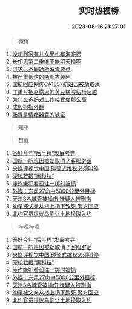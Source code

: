 <div align="center"><h2>实时热搜榜</h2><h4>2023-08-16 21:27:01</h4></div>

> 微博  

1. [没想到家有儿女里也有海底捞](https://s.weibo.com/weibo?q=%23%E6%B2%A1%E6%83%B3%E5%88%B0%E5%AE%B6%E6%9C%89%E5%84%BF%E5%A5%B3%E9%87%8C%E4%B9%9F%E6%9C%89%E6%B5%B7%E5%BA%95%E6%8D%9E%23&t=31&band_rank=1&Refer=top)<br />
2. [长相思第二季能不能明天播啊](https://s.weibo.com/weibo?q=%23%E9%95%BF%E7%9B%B8%E6%80%9D%E7%AC%AC%E4%BA%8C%E5%AD%A3%E8%83%BD%E4%B8%8D%E8%83%BD%E6%98%8E%E5%A4%A9%E6%92%AD%E5%95%8A%23&t=31&band_rank=2&Refer=top)<br />
3. [洪灾后不同场所消毒要点](https://s.weibo.com/weibo?q=%23%E6%B4%AA%E7%81%BE%E5%90%8E%E4%B8%8D%E5%90%8C%E5%9C%BA%E6%89%80%E6%B6%88%E6%AF%92%E8%A6%81%E7%82%B9%23&t=31&band_rank=3&Refer=top)<br />
4. [被严重低估的两部古装剧](https://s.weibo.com/weibo?q=%23%E8%A2%AB%E4%B8%A5%E9%87%8D%E4%BD%8E%E4%BC%B0%E7%9A%84%E4%B8%A4%E9%83%A8%E5%8F%A4%E8%A3%85%E5%89%A7%23&t=31&band_rank=4&Refer=top)<br />
5. [国航回应网传CA1557航班因被劫取消](https://s.weibo.com/weibo?q=%23%E5%9B%BD%E8%88%AA%E5%9B%9E%E5%BA%94%E7%BD%91%E4%BC%A0CA1557%E8%88%AA%E7%8F%AD%E5%9B%A0%E8%A2%AB%E5%8A%AB%E5%8F%96%E6%B6%88%23&t=31&band_rank=5&Refer=top)<br />
6. [丁禹兮把赵露思的黄豆糕喂给杨超越](https://s.weibo.com/weibo?q=%23%E4%B8%81%E7%A6%B9%E5%85%AE%E6%8A%8A%E8%B5%B5%E9%9C%B2%E6%80%9D%E7%9A%84%E9%BB%84%E8%B1%86%E7%B3%95%E5%96%82%E7%BB%99%E6%9D%A8%E8%B6%85%E8%B6%8A%23&t=31&band_rank=6&Refer=top)<br />
7. [为什么爸妈对工作接受度那么高](https://s.weibo.com/weibo?q=%23%E4%B8%BA%E4%BB%80%E4%B9%88%E7%88%B8%E5%A6%88%E5%AF%B9%E5%B7%A5%E4%BD%9C%E6%8E%A5%E5%8F%97%E5%BA%A6%E9%82%A3%E4%B9%88%E9%AB%98%23&t=31&band_rank=7&Refer=top)<br />
8. [成毅拇指外翻](https://s.weibo.com/weibo?q=%23%E6%88%90%E6%AF%85%E6%8B%87%E6%8C%87%E5%A4%96%E7%BF%BB%23&t=31&band_rank=8&Refer=top)<br />
9. [肠胃是情绪器官的铁证](https://s.weibo.com/weibo?q=%23%E8%82%A0%E8%83%83%E6%98%AF%E6%83%85%E7%BB%AA%E5%99%A8%E5%AE%98%E7%9A%84%E9%93%81%E8%AF%81%23&t=31&band_rank=9&Refer=top)<br />

> 知乎  


> 百度  

1. [答好今年“后半程”发展考卷](https://www.baidu.com/s?wd=%E7%AD%94%E5%A5%BD%E4%BB%8A%E5%B9%B4%E2%80%9C%E5%90%8E%E5%8D%8A%E7%A8%8B%E2%80%9D%E5%8F%91%E5%B1%95%E8%80%83%E5%8D%B7&sa=fyb_news&rsv_dl=fyb_news)<br />
2. [国航一航班因被劫取消？客服辟谣](https://www.baidu.com/s?wd=%E5%9B%BD%E8%88%AA%E4%B8%80%E8%88%AA%E7%8F%AD%E5%9B%A0%E8%A2%AB%E5%8A%AB%E5%8F%96%E6%B6%88%EF%BC%9F%E5%AE%A2%E6%9C%8D%E8%BE%9F%E8%B0%A3&sa=fyb_news&rsv_dl=fyb_news)<br />
3. [央媒评视觉中国:碰瓷式维权必须叫停](https://www.baidu.com/s?wd=%E5%A4%AE%E5%AA%92%E8%AF%84%E8%A7%86%E8%A7%89%E4%B8%AD%E5%9B%BD%3A%E7%A2%B0%E7%93%B7%E5%BC%8F%E7%BB%B4%E6%9D%83%E5%BF%85%E9%A1%BB%E5%8F%AB%E5%81%9C&sa=fyb_news&rsv_dl=fyb_news)<br />
4. [硬核救援“黑科技”](https://www.baidu.com/s?wd=%E7%A1%AC%E6%A0%B8%E6%95%91%E6%8F%B4%E2%80%9C%E9%BB%91%E7%A7%91%E6%8A%80%E2%80%9D&sa=fyb_news&rsv_dl=fyb_news)<br />
5. [涉诈嫌犯看孤注一掷时被抓](https://www.baidu.com/s?wd=%E6%B6%89%E8%AF%88%E5%AB%8C%E7%8A%AF%E7%9C%8B%E5%AD%A4%E6%B3%A8%E4%B8%80%E6%8E%B7%E6%97%B6%E8%A2%AB%E6%8A%93&sa=fyb_news&rsv_dl=fyb_news)<br />
6. [外媒：东风27命中5000公里外目标](https://www.baidu.com/s?wd=%E5%A4%96%E5%AA%92%EF%BC%9A%E4%B8%9C%E9%A3%8E27%E5%91%BD%E4%B8%AD5000%E5%85%AC%E9%87%8C%E5%A4%96%E7%9B%AE%E6%A0%87&sa=fyb_news&rsv_dl=fyb_news)<br />
7. [天津3名城管被捅伤 嫌疑人被刑拘](https://www.baidu.com/s?wd=%E5%A4%A9%E6%B4%A53%E5%90%8D%E5%9F%8E%E7%AE%A1%E8%A2%AB%E6%8D%85%E4%BC%A4+%E5%AB%8C%E7%96%91%E4%BA%BA%E8%A2%AB%E5%88%91%E6%8B%98&sa=fyb_news&rsv_dl=fyb_news)<br />
8. [幼童被父亲从楼上扔下致死 警方回应](https://www.baidu.com/s?wd=%E5%B9%BC%E7%AB%A5%E8%A2%AB%E7%88%B6%E4%BA%B2%E4%BB%8E%E6%A5%BC%E4%B8%8A%E6%89%94%E4%B8%8B%E8%87%B4%E6%AD%BB+%E8%AD%A6%E6%96%B9%E5%9B%9E%E5%BA%94&sa=fyb_news&rsv_dl=fyb_news)<br />
9. [北约官员提议乌割让土地换取入约](https://www.baidu.com/s?wd=%E5%8C%97%E7%BA%A6%E5%AE%98%E5%91%98%E6%8F%90%E8%AE%AE%E4%B9%8C%E5%89%B2%E8%AE%A9%E5%9C%9F%E5%9C%B0%E6%8D%A2%E5%8F%96%E5%85%A5%E7%BA%A6&sa=fyb_news&rsv_dl=fyb_news)<br />

> 哔哩哔哩  

1. [答好今年“后半程”发展考卷](https://www.baidu.com/s?wd=%E7%AD%94%E5%A5%BD%E4%BB%8A%E5%B9%B4%E2%80%9C%E5%90%8E%E5%8D%8A%E7%A8%8B%E2%80%9D%E5%8F%91%E5%B1%95%E8%80%83%E5%8D%B7&sa=fyb_news&rsv_dl=fyb_news)<br />
2. [国航一航班因被劫取消？客服辟谣](https://www.baidu.com/s?wd=%E5%9B%BD%E8%88%AA%E4%B8%80%E8%88%AA%E7%8F%AD%E5%9B%A0%E8%A2%AB%E5%8A%AB%E5%8F%96%E6%B6%88%EF%BC%9F%E5%AE%A2%E6%9C%8D%E8%BE%9F%E8%B0%A3&sa=fyb_news&rsv_dl=fyb_news)<br />
3. [央媒评视觉中国:碰瓷式维权必须叫停](https://www.baidu.com/s?wd=%E5%A4%AE%E5%AA%92%E8%AF%84%E8%A7%86%E8%A7%89%E4%B8%AD%E5%9B%BD%3A%E7%A2%B0%E7%93%B7%E5%BC%8F%E7%BB%B4%E6%9D%83%E5%BF%85%E9%A1%BB%E5%8F%AB%E5%81%9C&sa=fyb_news&rsv_dl=fyb_news)<br />
4. [硬核救援“黑科技”](https://www.baidu.com/s?wd=%E7%A1%AC%E6%A0%B8%E6%95%91%E6%8F%B4%E2%80%9C%E9%BB%91%E7%A7%91%E6%8A%80%E2%80%9D&sa=fyb_news&rsv_dl=fyb_news)<br />
5. [涉诈嫌犯看孤注一掷时被抓](https://www.baidu.com/s?wd=%E6%B6%89%E8%AF%88%E5%AB%8C%E7%8A%AF%E7%9C%8B%E5%AD%A4%E6%B3%A8%E4%B8%80%E6%8E%B7%E6%97%B6%E8%A2%AB%E6%8A%93&sa=fyb_news&rsv_dl=fyb_news)<br />
6. [外媒：东风27命中5000公里外目标](https://www.baidu.com/s?wd=%E5%A4%96%E5%AA%92%EF%BC%9A%E4%B8%9C%E9%A3%8E27%E5%91%BD%E4%B8%AD5000%E5%85%AC%E9%87%8C%E5%A4%96%E7%9B%AE%E6%A0%87&sa=fyb_news&rsv_dl=fyb_news)<br />
7. [天津3名城管被捅伤 嫌疑人被刑拘](https://www.baidu.com/s?wd=%E5%A4%A9%E6%B4%A53%E5%90%8D%E5%9F%8E%E7%AE%A1%E8%A2%AB%E6%8D%85%E4%BC%A4+%E5%AB%8C%E7%96%91%E4%BA%BA%E8%A2%AB%E5%88%91%E6%8B%98&sa=fyb_news&rsv_dl=fyb_news)<br />
8. [幼童被父亲从楼上扔下致死 警方回应](https://www.baidu.com/s?wd=%E5%B9%BC%E7%AB%A5%E8%A2%AB%E7%88%B6%E4%BA%B2%E4%BB%8E%E6%A5%BC%E4%B8%8A%E6%89%94%E4%B8%8B%E8%87%B4%E6%AD%BB+%E8%AD%A6%E6%96%B9%E5%9B%9E%E5%BA%94&sa=fyb_news&rsv_dl=fyb_news)<br />
9. [北约官员提议乌割让土地换取入约](https://www.baidu.com/s?wd=%E5%8C%97%E7%BA%A6%E5%AE%98%E5%91%98%E6%8F%90%E8%AE%AE%E4%B9%8C%E5%89%B2%E8%AE%A9%E5%9C%9F%E5%9C%B0%E6%8D%A2%E5%8F%96%E5%85%A5%E7%BA%A6&sa=fyb_news&rsv_dl=fyb_news)<br />
